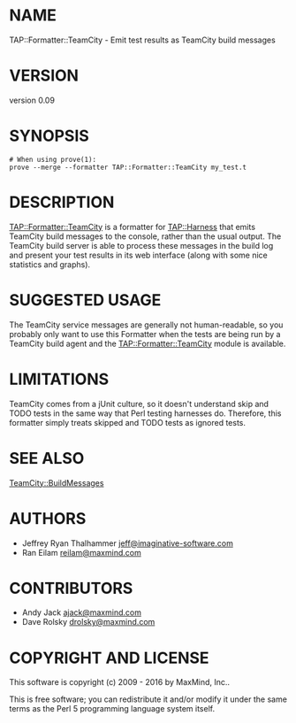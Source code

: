 # NAME

TAP::Formatter::TeamCity - Emit test results as TeamCity build messages

# VERSION

version 0.09

# SYNOPSIS

    # When using prove(1):
    prove --merge --formatter TAP::Formatter::TeamCity my_test.t

# DESCRIPTION

[TAP::Formatter::TeamCity](https://metacpan.org/pod/TAP::Formatter::TeamCity) is a formatter for [TAP::Harness](https://metacpan.org/pod/TAP::Harness) that emits
TeamCity build messages to the console, rather than the usual output. The
TeamCity build server is able to process these messages in the build log and
present your test results in its web interface (along with some nice
statistics and graphs).

# SUGGESTED USAGE

The TeamCity service messages are generally not human-readable, so you
probably only want to use this Formatter when the tests are being run by a
TeamCity build agent and the [TAP::Formatter::TeamCity](https://metacpan.org/pod/TAP::Formatter::TeamCity) module is available.

# LIMITATIONS

TeamCity comes from a jUnit culture, so it doesn't understand skip and TODO
tests in the same way that Perl testing harnesses do. Therefore, this
formatter simply treats skipped and TODO tests as ignored tests.

# SEE ALSO

[TeamCity::BuildMessages](https://metacpan.org/pod/TeamCity::BuildMessages)

# AUTHORS

- Jeffrey Ryan Thalhammer <jeff@imaginative-software.com>
- Ran Eilam <reilam@maxmind.com>

# CONTRIBUTORS

- Andy Jack <ajack@maxmind.com>
- Dave Rolsky <drolsky@maxmind.com>

# COPYRIGHT AND LICENSE

This software is copyright (c) 2009 - 2016 by MaxMind, Inc..

This is free software; you can redistribute it and/or modify it under
the same terms as the Perl 5 programming language system itself.
